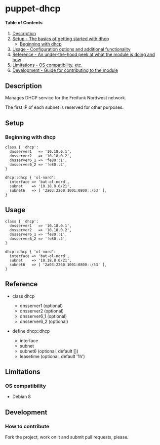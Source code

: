 # puppet-dhcp

#### Table of Contents

1. [Description](#description)
1. [Setup - The basics of getting started with dhcp](#setup)
    * [Beginning with dhcp](#beginning-with-dhcp)
1. [Usage - Configuration options and additional functionality](#usage)
1. [Reference - An under-the-hood peek at what the module is doing and how](#reference)
1. [Limitations - OS compatibility, etc.](#limitations)
1. [Development - Guide for contributing to the module](#development)

## Description

Manages DHCP service for the Freifunk Nordwest network.

The first IP of each subnet is reserved for other purposes.

## Setup

### Beginning with dhcp

```puppet
class { 'dhcp':
  dnsserver1   => '10.18.0.1',
  dnsserver2   => '10.18.0.2',
  dnsserver6_1 => 'fe80::1',
  dnsserver6_2 => 'fe80::2',
}

dhcp::dhcp { 'ol-nord':
  interface => 'bat-ol-nord',
  subnet    => '10.18.8.0/21',
  subnet6   => [ '2a03:2260:1001:0800::/53' ],
}
```

## Usage

```puppet
class { 'dhcp':
  dnsserver1   => '10.18.0.1',
  dnsserver2   => '10.18.0.2',
  dnsserver6_1 => 'fe80::1',
  dnsserver6_2 => 'fe80::2',
}

dhcp::dhcp { 'ol-nord':
  interface => 'bat-ol-nord',
  subnet    => '10.18.8.0/21',
  subnet6   => [ '2a03:2260:1001:0800::/53' ],
}
```

## Reference

* class dhcp
  * dnsserver1 (optional)
  * dnsserver2 (optional)
  * dnsserver6_1 (optional)
  * dnsserver6_2 (optional)

* define dhcp::dhcp
  * interface
  * subnet
  * subnet6 (optional, default [])
  * leasetime (optional, default '1h')

## Limitations

### OS compatibility
* Debian 8

## Development

### How to contribute
Fork the project, work on it and submit pull requests, please.

